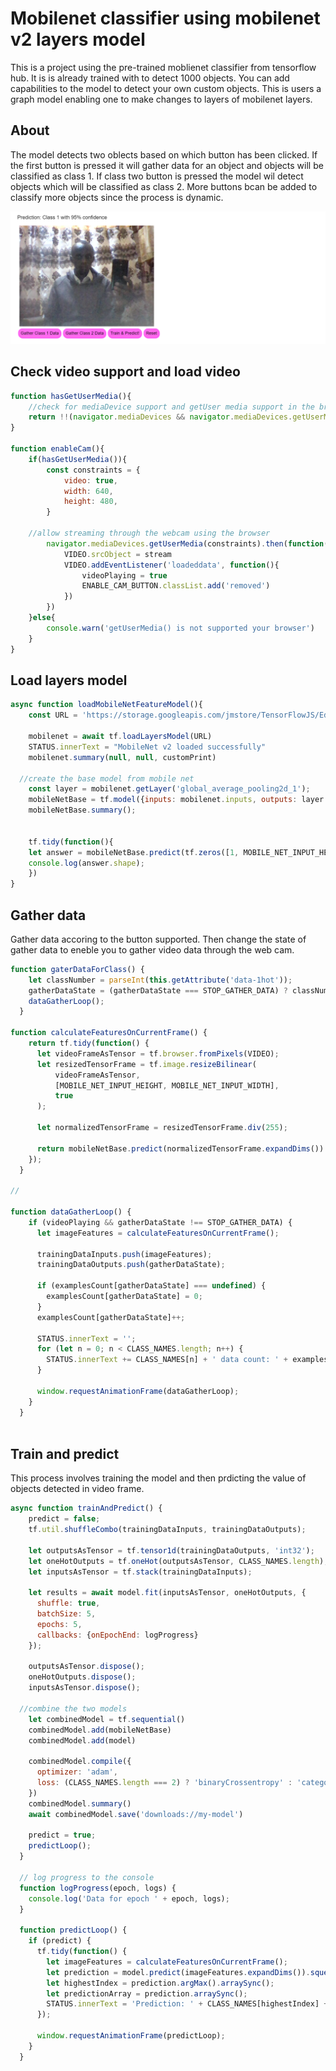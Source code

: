 # Mobilenet classifier using mobilenet v2 layers model
This is a project using the pre-trained moblienet classifier from tensorflow hub. It is is already trained with to detect 1000 objects. You can add capabilities to the model to detect your own custom objects. This is  users a graph model enabling one to make changes to layers of mobilenet layers.

## About
The model detects two oblects based on which button has been clicked. If the first button is pressed it will gather data for an object and objects will be classified as class 1. If class two button is pressed the model wil detect objects which will be classified as class 2. 
More buttons bcan be added to classify more objects since the process is dynamic.

!["class 1"](./assets/class%201.png)

## Check video support and load video
```js
function hasGetUserMedia(){
    //check for mediaDevice support and getUser media support in the browser
    return !!(navigator.mediaDevices && navigator.mediaDevices.getUserMedia)
}

function enableCam(){
    if(hasGetUserMedia()){
        const constraints = {
            video: true,
            width: 640,
            height: 480,
        }

    //allow streaming through the webcam using the browser
        navigator.mediaDevices.getUserMedia(constraints).then(function(stream){
            VIDEO.srcObject = stream
            VIDEO.addEventListener('loadeddata', function(){
                videoPlaying = true
                ENABLE_CAM_BUTTON.classList.add('removed')
            })
        })
    }else{
        console.warn('getUserMedia() is not supported your browser')
    }
}

```
## Load layers model
```js
async function loadMobileNetFeatureModel(){
    const URL = 'https://storage.googleapis.com/jmstore/TensorFlowJS/EdX/SavedModels/mobilenet-v2/model.json';

    mobilenet = await tf.loadLayersModel(URL)
    STATUS.innerText = "MobileNet v2 loaded successfully"
    mobilenet.summary(null, null, customPrint)

  //create the base model from mobile net
    const layer = mobilenet.getLayer('global_average_pooling2d_1');
    mobileNetBase = tf.model({inputs: mobilenet.inputs, outputs: layer.output}); 
    mobileNetBase.summary();
  

    tf.tidy(function(){
    let answer = mobileNetBase.predict(tf.zeros([1, MOBILE_NET_INPUT_HEIGHT, MOBILE_NET_INPUT_WIDTH, 3]));
    console.log(answer.shape);
    })
}
```
## Gather data 
Gather data accoring to the button supported. Then change the state of gather data to eneble you to gather video data through the web cam.
```js
function gaterDataForClass() {
    let classNumber = parseInt(this.getAttribute('data-1hot'));
    gatherDataState = (gatherDataState === STOP_GATHER_DATA) ? classNumber : STOP_GATHER_DATA;
    dataGatherLoop();
  }

function calculateFeaturesOnCurrentFrame() {
    return tf.tidy(function() {
      let videoFrameAsTensor = tf.browser.fromPixels(VIDEO);
      let resizedTensorFrame = tf.image.resizeBilinear(
          videoFrameAsTensor, 
          [MOBILE_NET_INPUT_HEIGHT, MOBILE_NET_INPUT_WIDTH],
          true
      );
  
      let normalizedTensorFrame = resizedTensorFrame.div(255);
  
      return mobileNetBase.predict(normalizedTensorFrame.expandDims()).squeeze();
    });
  }

// 

function dataGatherLoop() {
    if (videoPlaying && gatherDataState !== STOP_GATHER_DATA) {
      let imageFeatures = calculateFeaturesOnCurrentFrame();
  
      trainingDataInputs.push(imageFeatures);
      trainingDataOutputs.push(gatherDataState);
      
      if (examplesCount[gatherDataState] === undefined) {
        examplesCount[gatherDataState] = 0;
      }
      examplesCount[gatherDataState]++;
  
      STATUS.innerText = '';
      for (let n = 0; n < CLASS_NAMES.length; n++) {
        STATUS.innerText += CLASS_NAMES[n] + ' data count: ' + examplesCount[n] + '. ';
      }
  
      window.requestAnimationFrame(dataGatherLoop);
    }
  }
  

```

## Train and predict
This process involves training the model and then prdicting the value of objects detected in video frame. 
```js
async function trainAndPredict() {
    predict = false;
    tf.util.shuffleCombo(trainingDataInputs, trainingDataOutputs);
  
    let outputsAsTensor = tf.tensor1d(trainingDataOutputs, 'int32');
    let oneHotOutputs = tf.oneHot(outputsAsTensor, CLASS_NAMES.length);
    let inputsAsTensor = tf.stack(trainingDataInputs);
    
    let results = await model.fit(inputsAsTensor, oneHotOutputs, {
      shuffle: true,
      batchSize: 5,
      epochs: 5,
      callbacks: {onEpochEnd: logProgress}
    });
    
    outputsAsTensor.dispose();
    oneHotOutputs.dispose();
    inputsAsTensor.dispose();

  //combine the two models
    let combinedModel = tf.sequential()
    combinedModel.add(mobileNetBase)
    combinedModel.add(model)

    combinedModel.compile({
      optimizer: 'adam',
      loss: (CLASS_NAMES.length === 2) ? 'binaryCrossentropy' : 'categoricalCrossentropy'
    })
    combinedModel.summary()
    await combinedModel.save('downloads://my-model')
    
    predict = true;
    predictLoop();
  }
  
  // log progress to the console
  function logProgress(epoch, logs) {
    console.log('Data for epoch ' + epoch, logs);
  }
  
  function predictLoop() {
    if (predict) {
      tf.tidy(function() {
        let imageFeatures = calculateFeaturesOnCurrentFrame();
        let prediction = model.predict(imageFeatures.expandDims()).squeeze();
        let highestIndex = prediction.argMax().arraySync();
        let predictionArray = prediction.arraySync();
        STATUS.innerText = 'Prediction: ' + CLASS_NAMES[highestIndex] + ' with ' + Math.floor(predictionArray[highestIndex] * 100) + '% confidence';
      });
  
      window.requestAnimationFrame(predictLoop);
    }
  }
   
```
